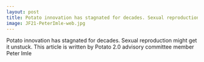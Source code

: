 ```yaml
---
layout: post
title: Potato innovation has stagnated for decades. Sexual reproduction might get it unstuck
image: JF21-PeterImle-web.jpg
---
```


Potato innovation has stagnated for decades. Sexual reproduction might get it unstuck. This article is written by Potato 2.0 advisory committee member Peter Imle
